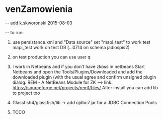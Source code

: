# venZamowienia
-- add k.skworonski 2015-08-03

-- to run:

1. use persistance.xml and "Data source" set "mapi_test" to work test
   mapi_test work on test DB (...0714 on schema jadlospis2)
   
2. on test production you can use user q

3. I work in Netbeans and if you don't have zkoss in netbeans 
Start Netbeans and open the Tools/Plugins/Downloaded and add the downloaded plugin (with the usual agree and confirm unsigned plugin dialog.
REM - A NetBeans Module for ZK --> link: https://sourceforge.net/projects/rem1/files/
After install you can add lib to project too 

4. Glassfish4/glassfish/lib -> add ojdbc7.jar for a JDBC Connection Pools

5. TODO
